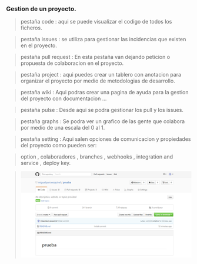 ### Gestion de un proyecto.
> pestaña code : aqui se puede visualizar el codigo de todos los ficheros.

> pestaña issues : se utiliza para gestionar las incidencias que existen en el proyecto.

> pestaña pull request : En esta pestaña van dejando peticion o propuesta de colaboracion en el proyecto.

> pestaña project : aqui puedes crear un tablero con anotacion para organizar el proyecto por medio de metodologias de desarrollo.

> pestaña wiki : Aqui podras crear una pagina de ayuda para la gestion del proyecto con documentacion ...

> pestaña pulse : Desde aqui se podra gestionar los pull y los issues.

> pestaña graphs : Se podra ver un grafico de las gente que colabora por medio de una escala del 0 al 1.

> pestaña setting : Aqui salen opciones de comunicacion y propiedades del proyecto como pueden ser:

> option , colaboradores , branches , webhooks , integration and service , deploy key.

> ![](../../imagenes/github/6ventanalogeado.png)
>